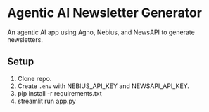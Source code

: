 # Agentic AI Newsletter Generator
An agentic AI app using Agno, Nebius, and NewsAPI to generate newsletters.

## Setup
1. Clone repo.
2. Create `.env` with NEBIUS_API_KEY and NEWSAPI_API_KEY.
3. pip install -r requirements.txt
4. streamlit run app.py

